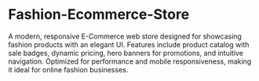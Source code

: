 # Fashion-Ecommerce-Store
A modern, responsive E-Commerce web store designed for showcasing fashion products with an elegant UI. Features include product catalog with sale badges, dynamic pricing, hero banners for promotions, and intuitive navigation. Optimized for performance and mobile responsiveness, making it ideal for online fashion businesses.
